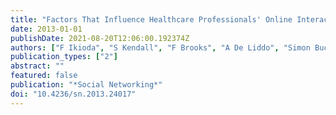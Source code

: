 ```yaml
---
title: "Factors That Influence Healthcare Professionals' Online Interaction in a Virtual Community of Practice"
date: 2013-01-01
publishDate: 2021-08-20T12:06:00.192374Z
authors: ["F Ikioda", "S Kendall", "F Brooks", "A De Liddo", "Simon Buckingham Shum"]
publication_types: ["2"]
abstract: ""
featured: false
publication: "*Social Networking*"
doi: "10.4236/sn.2013.24017"
---
```


